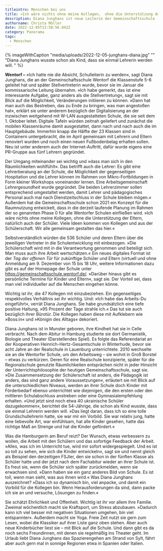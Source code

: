 ```yaml
---
titleintro: Menschen bei uns
title: »Ich wäre nichts ohne meine Kollegen,  ohne die Unterstützung der Eltern…«
description: Diana Junghans ist neue Leiterin der Gemeinschaftsschule
authorname: Christa Möller
date: 2022-12-05T13:58:56.842Z
category: Panorama
tags:
  - Menschen
---
```



{% imageWithCaption "media/uploads/2022-12-05-junghans-diana.jpg" "" "Diana Junghans wusste schon als Kind, dass sie einmal Lehrerin werden will.      " %}



**Wentorf –** »Ich hatte nie die Absicht, Schulleiterin zu werden«, sagt Diana Junghans, die an der Gemeinschaftsschule Wentorf die Klassenstufe 5-6 geleitet hat und später Stellvertreterin wurde, bevor sie im Januar die kommissarische Leitung übernahm. »Ich habe gemerkt, das ist eine interessante Aufgabe, ganz anders als die Stellvertretung«, sagt sie mit Blick auf die Möglichkeit, Veränderungen initiieren zu können. »Dann hat man auch das Bestreben, das zu Ende zu bringen, was man angestoßen hat«, erklärt sie unter anderem bezüglich der Digitalisierung an der inzwischen weitgehend mit W-LAN ausgestatteten Schule, die sie seit dem 1. Oktober leitet. Digitale Tafeln würden zeitnah geliefert und zunächst die mobilen Klassenräume damit ausgestattet, dann nach und nach auch die im Hauptgebäude. Immerhin knapp die Hälfte der 23 Klassen sind in Containern untergebracht, die im April gemeinsam mit Lehrern und Eltern renoviert wurden und noch einen neuen Fußbodenbelag erhalten sollen. Neu ist unter anderem auch der Internet-Auftritt, dafür wurde eigens eine PR-Gruppe aus fünf Lehrern gegründet. 

Der Umgang miteinander sei wichtig und »dass man sich in den Räumlichkeiten wohlfühlt«. Das betrifft auch die Lehrer: Es gibt eine Lehrerberatung an der Schule, die Möglichkeit der gegenseitigen Hospitation und die Lehrer können im Rahmen von Mikro-Fortbildungen in Form kleiner Workshops voneinander lernen. Eine Arbeitsgemeinschaft *Lehrergesundheit* wurde gegründet. Die beiden Lehrerzimmer sollen entsprechend umgestaltet werden, damit Lehrer und pädagogisches Personal auch mal nach Dienstzeitschluss in der Schule bleiben mögen.« Außerdem hat die Gemeinschaftsschule schon 2021 ein Konzept für die Raumnutzung entwickelt, dass in die derzeit laufende Planung im Rahmen der so genannten Phase 0 für alle Wentorfer Schulen einfließen wird. »Ich wäre nichts ohne meine Kollegen, ohne die Unterstützung der Eltern, natürlich auch der Schüler. Viele Ideen kommen von Kollegen und aus der Schülerschaft. Wir alle gemeinsam gestalten das hier.« 

Selbstverständlich würden die 536 Schüler und deren Eltern über die jeweiligen Vertreter in die Schulentwicklung mit einbezogen. »Die Schülerschaft wird mit in die Verantwortung genommen und beteiligt sich. Man muss auch ihre Arbeit wertschätzen.« Ein neues digitales Format ist der *Tag der offenen Tür* für zukünftige Schüler und Eltern (virtuell und ohne Anmeldung am 9. Dezember von 15 bis 18 Uhr, weitere Informationen dazu gibt es auf der Homepage der Schule unter https://gemeinschaftsschule.wentorf.de/. »Darüber hinaus gibt es persönliche Termine für Kinder und Eltern«, sagt sie. Der Vorteil sei, dass man viel individueller auf die Menschen eingehen könne.

Wichtig ist ihr, die 47 Kollegen mit einzubeziehen. Ein gegenseitiges respektvolles Verhältnis sei ihr wichtig. Und: »Ich habe das Arbeits-Du eingeführt«, verrät Diana Junghans. Sie habe grundsätzlich eine tiefe positive Haltung, »95 Prozent der Tage strahle ich.« Das tut sie auch bezüglich ihrer Bürotür. Die Kollegen haben diese mit Aufklebern wie »Boss:in« und »Königin des Alltags« dekoriert.

Diana Junghans ist in Munster geboren, ihre Kindheit hat sie in Celle verbracht. Nach dem Abitur in Hamburg studierte sie dort Germanistik, Biologie und Theater (Darstellendes Spiel). Es folgte das Referendariat an der Kooperativen Heinrich-Hertz-Gesamtschule in Winterhude, bevor sie acht Jahre an der Realschule in Lauenburg unterrichtete. 2010 wechselte sie an die Wentorfer Schule, um den Arbeitsweg – sie wohnt in Groß Borstel – etwas zu verkürzen. Deren für eine Realschule konzipierte, später für die Regionalschule genutzte Räumlichkeiten entsprächen nicht in jeder Hinsicht der Unterrichtsphilosophie der heutigen Gemeinschaftsschule, sagt sie. »Die Zusammensetzung der Schülerschaft ist anders, die Pädagogik ist anders, das sind ganz andere Voraussetzungen«, erläutert sie mit Blick auf die unterschiedlichen Niveaus, werden an ihrer Schule doch Kinder mit Förderbedarf ebenso unterrichtet wie diejenigen, die den ersten oder den mittleren Schulabschluss anstreben oder eine Gymnasialempfehlung erhalten. »Und jetzt sind noch etwa 40 ukrainische Schüler dazugekommen«, berichtet die 54-Jährige, die schon als Kind wusste, dass sie einmal Lehrerin werden will. »Das liegt daran, dass ich so eine tolle Grundschullehrerin hatte, sie war mir ein Vorbild. Sie war relativ jung, hatte eine liebevolle Art, war einfühlsam, hat alle Kinder gesehen, hatte das richtige Maß an Strenge und hat die Kinder gefördert.« 

Was die Hamburgerin am Beruf reizt? Der Wunsch, etwas verbessern zu wollen, die Arbeit mit den Schülern und das sofortige Feedback der Arbeit. »Alles, was ich im Unterricht tue, wird mir sofort widergespiegelt. Und es ist so toll zu sehen, wie sich die Kinder entwickeln«, sagt sie und nennt gleich als Beispiel den derzeitigen FSJler, den sie schon in der fünften Klasse als Schüler hatte und der jetzt nach dem Fachabitur wieder an ihrer Schule ist. Es freut sie, wenn die Schüler sich später zurückmelden, wenn sie erwachsen sind. »Dann haben sie ein ganz anderes Bild von Schule. Es ist toll, wenn man sieht, was aus ihnen wird.« Was Diana Junghans auszeichnet? »Dass ich so dynamisch bin, viel anpacke, und damit ein Vorbild für die Kollegen bin. Wenn Herausforderungen da sind, dann packe ich sie an und versuche, Lösungen zu finden.« 

Sie schätzt Ehrlichkeit und Offenheit. Wichtig ist ihr vor allem ihre Familie. Zweimal wöchentlich macht sie Kraftsport, um Stress abzubauen. »Dadurch kann ich viel besser mit negativen Situationen umgehen, bin viel entspannter«. Außerdem macht sie Yoga. Freie Zeit nutzt sie gern zum Lesen, wobei die Klassiker auf ihrer Liste ganz oben stehen. Aber auch neue Kinderbücher liest sie – mit Blick auf die Schule. Und dann gibt es da noch sechs Freundinnen, mit denen sie regelmäßig ins Theater geht. Im Urlaub liebt Diana Junghans das Spazierengehen am Strand von Sylt, fährt aber auch gern mal in sonnige Regionen etwa in Spanien oder Italien.